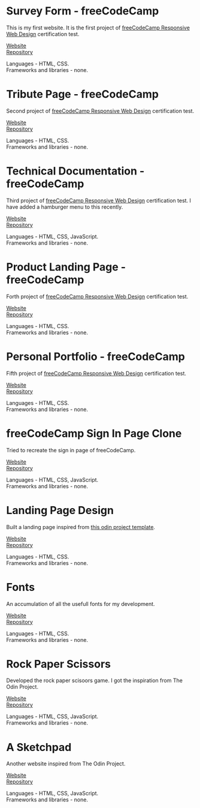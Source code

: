 # Survey Form - freeCodeCamp

This is my first website. It is the first project of <a href="https://www.freecodecamp.org/learn/2022/responsive-web-design/">freeCodeCamp Responsive Web Design</a> certification test.

[Website](https://shubha360.github.io/freeCodeCamp-survey-form/)
<br>
[Repository](https://github.com/shubha360/freeCodeCamp-survey-form)

Languages - HTML, CSS.
<br>
Frameworks and libraries - none.

# Tribute Page - freeCodeCamp

Second project of <a href="https://www.freecodecamp.org/learn/2022/responsive-web-design/">freeCodeCamp Responsive Web Design</a> certification test.

[Website](https://shubha360.github.io/freeCodeCamp-tribute-page/)
<br>
[Repository](https://github.com/shubha360/freeCodeCamp-tribute-page)

Languages - HTML, CSS.
<br>
Frameworks and libraries - none.

# Technical Documentation - freeCodeCamp

Third project of <a href="https://www.freecodecamp.org/learn/2022/responsive-web-design/">freeCodeCamp Responsive Web Design</a> certification test. I have added a hamburger menu to this recently.

[Website](https://shubha360.github.io/freeCodeCamp-technical-doc/)
<br>
[Repository](https://github.com/shubha360/freeCodeCamp-technical-doc)

Languages - HTML, CSS, JavaScript.
<br>
Frameworks and libraries - none.

# Product Landing Page - freeCodeCamp

Forth project of <a href="https://www.freecodecamp.org/learn/2022/responsive-web-design/">freeCodeCamp Responsive Web Design</a> certification test.

[Website](https://shubha360.github.io/freeCodeCamp-landing-page/)
<br>
[Repository](https://github.com/shubha360/freeCodeCamp-landing-page)

Languages - HTML, CSS.
<br>
Frameworks and libraries - none.

# Personal Portfolio - freeCodeCamp

Fifth project of <a href="https://www.freecodecamp.org/learn/2022/responsive-web-design/">freeCodeCamp Responsive Web Design</a> certification test.

[Website](https://shubha360.github.io/freecodecamp-portfolio/)
<br>
[Repository](https://github.com/shubha360/freecodecamp-portfolio)

Languages - HTML, CSS.
<br>
Frameworks and libraries - none.

# freeCodeCamp Sign In Page Clone

Tried to recreate the sign in page of freeCodeCamp.

[Website](https://shubha360.github.io/fcc-sign-in-page/)
<br>
[Repository](https://github.com/shubha360/fcc-sign-in-page)

Languages - HTML, CSS, JavaScript.
<br>
Frameworks and libraries - none.

# Landing Page Design

Built a landing page inspired from <a href="https://cdn.statically.io/gh/TheOdinProject/curriculum/81a5d553f4073e593d23a6ab00d50eef8620796d/foundations/html_css/project/imgs/01.png">this odin project template</a>.

[Website](https://shubha360.github.io/odin-landing-page/)
<br>
[Repository](https://github.com/shubha360/odin-landing-page)

Languages - HTML, CSS.
<br>
Frameworks and libraries - none.

# Fonts

An accumulation of all the usefull fonts for my development.

[Website](https://shubha360.github.io/all-fonts/)
<br>
[Repository](https://github.com/shubha360/all-fonts)

Languages - HTML, CSS.
<br>
Frameworks and libraries - none.

# Rock Paper Scissors

Developed the rock paper scisoors game. I got the inspiration from The Odin Project.

[Website](https://shubha360.github.io/rock-paper-scissors/)
<br>
[Repository](https://github.com/shubha360/rock-paper-scissors)

Languages - HTML, CSS, JavaScript.
<br>
Frameworks and libraries - none.

# A Sketchpad

Another website inspired from The Odin Project.

[Website](https://shubha360.github.io/a_sketchpad/)
<br>
[Repository](https://github.com/shubha360/a_sketchpad)

Languages - HTML, CSS, JavaScript.
<br>
Frameworks and libraries - none.

